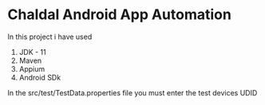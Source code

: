 # Chaldal Android App Automation

In this project i have used
1. JDK - 11
2. Maven
3. Appium
4. Android SDk

In the src/test/TestData.properties file you must enter the test devices UDID 